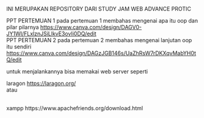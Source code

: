 INI MERUPAKAN REPOSITORY DARI STUDY JAM WEB ADVANCE PROTIC

PPT PERTEMUAN 1
pada pertemuan 1 membahas mengenai apa itu oop dan pilar pilarnya
https://www.canva.com/design/DAGV0-JY1WI/FLxlznJSiLlkvE3ovIi0DQ/edit
<br>
PPT PERTEMUAN 2
pada pertemuan 2 membahas mengenai lanjutan oop itu sendiri
https://www.canva.com/design/DAGzJGB146s/UaZhRsW7rDKXqvMabYH0tQ/edit

untuk menjalankannya bisa memakai web server seperti 

laragon 
https://laragon.org/
<br>
atau 

<br>
xampp
https://www.apachefriends.org/download.html 
